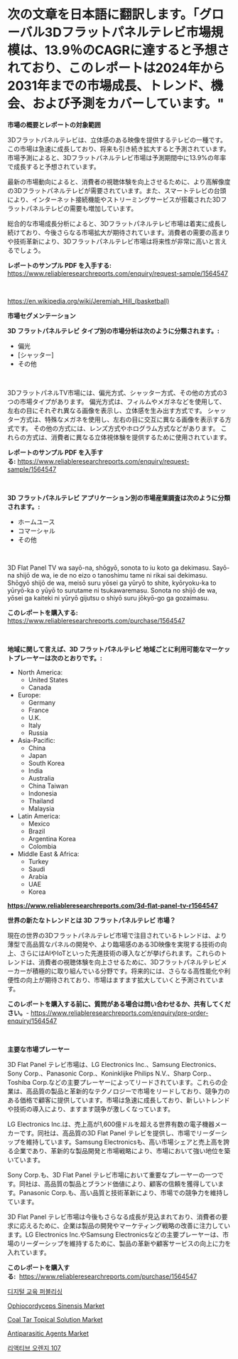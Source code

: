 <p><h1>次の文章を日本語に翻訳します。「グローバル3Dフラットパネルテレビ市場規模は、13.9％のCAGRに達すると予想されており、このレポートは2024年から2031年までの市場成長、トレンド、機会、および予測をカバーしています。"</h1></p><p><strong>市場の概要とレポートの対象範囲</strong></p>
<p><p>3Dフラットパネルテレビは、立体感のある映像を提供するテレビの一種です。この市場は急速に成長しており、将来も引き続き拡大すると予測されています。市場予測によると、3Dフラットパネルテレビ市場は予測期間中に13.9%の年率で成長すると予想されています。</p><p>最新の市場動向によると、消費者の視聴体験を向上させるために、より高解像度の3Dフラットパネルテレビが需要されています。また、スマートテレビの台頭により、インターネット接続機能やストリーミングサービスが搭載された3Dフラットパネルテレビの需要も増加しています。</p><p>総合的な市場成長分析によると、3Dフラットパネルテレビ市場は着実に成長し続けており、今後さらなる市場拡大が期待されています。消費者の需要の高まりや技術革新により、3Dフラットパネルテレビ市場は将来性が非常に高いと言えるでしょう。</p></p>
<p><strong>レポートのサンプル PDF を入手する:</strong> <a href="https://www.reliableresearchreports.com/enquiry/request-sample/1564547">https://www.reliableresearchreports.com/enquiry/request-sample/1564547</a></p>
<p>&nbsp;</p>
<p><a href="https://en.wikipedia.org/wiki/Jeremiah_Hill_(basketball)">https://en.wikipedia.org/wiki/Jeremiah_Hill_(basketball)</a></p>
<p><strong>市場セグメンテーション</strong></p>
<p><strong>3D フラットパネルテレビ タイプ別の市場分析は次のように分類されます。:</strong></p>
<p><ul><li>偏光</li><li>[シャッター]</li><li>その他</li></ul></p>
<p>&nbsp;</p>
<p><p>3DフラットパネルTV市場には、偏光方式、シャッター方式、その他の方式の3つの市場タイプがあります。 偏光方式は、フィルムやメガネなどを使用して、左右の目にそれぞれ異なる画像を表示し、立体感を生み出す方式です。 シャッター方式は、特殊なメガネを使用し、左右の目に交互に異なる画像を表示する方式です。 その他の方式には、レンズ方式やホログラム方式などがあります。 これらの方式は、消費者に異なる立体視体験を提供するために使用されています。</p></p>
<p><strong>レポートのサンプル PDF を入手する:</strong>&nbsp;<a href="https://www.reliableresearchreports.com/enquiry/request-sample/1564547">https://www.reliableresearchreports.com/enquiry/request-sample/1564547</a></p>
<p>&nbsp;</p>
<p><strong> 3D フラットパネルテレビ アプリケーション別の市場産業調査は次のように分類されます。:</strong></p>
<p><ul><li>ホームユース</li><li>コマーシャル</li><li>その他</li></ul></p>
<p>&nbsp;</p>
<p><p>3D Flat Panel TV wa sayō-na, shōgyō, sonota to iu koto ga dekimasu. Sayō-na shijō de wa, ie de no eizo o tanoshimu tame ni rikai sai dekimasu. Shōgyō shijō de wa, meisō suru yōsei ga yūryō to shite, kyōryoku-ka to yūryō-ka o yūyō to surutame ni tsukawaremasu. Sonota no shijō de wa, yōsei ga kaiteki ni yūryō gijutsu o shiyō suru jōkyō-go ga gozaimasu.</p></p>
<p><strong>このレポートを購入する:</strong>&nbsp; <a href="https://www.reliableresearchreports.com/purchase/1564547">https://www.reliableresearchreports.com/purchase/1564547</a></p>
<p>&nbsp;</p>
<p><strong>地域に関して言えば、3D フラットパネルテレビ 地域ごとに利用可能なマーケットプレーヤーは次のとおりです。:</strong></p>
<p><ul>
    <li>
        North America:
        <ul>
            <li>United States</li>
            <li>Canada</li>
        </ul>
    </li>
    <li>
        Europe:
        <ul>
            <li>Germany</li>
            <li>France</li>
            <li>U.K.</li>
            <li>Italy</li>
            <li>Russia</li>
        </ul>
    </li>
    <li>
        Asia-Pacific:
        <ul>
            <li>China</li>
            <li>Japan</li>
            <li>South Korea</li>
            <li>India</li>
            <li>Australia</li>
            <li>China Taiwan</li>
            <li>Indonesia</li>
            <li>Thailand</li>
            <li>Malaysia</li>
        </ul>
    </li>
    <li>
        Latin America:
        <ul>
            <li>Mexico</li>
            <li>Brazil</li>
            <li>Argentina Korea</li>
            <li>Colombia</li>
        </ul>
    </li>
    <li>
        Middle East & Africa:
        <ul>
            <li>Turkey</li>
            <li>Saudi</li>
            <li>Arabia</li>
            <li>UAE</li>
            <li>Korea</li>
        </ul>
    </li>
    </ul></p>
<p><strong><a href="https://www.reliableresearchreports.com/3d-flat-panel-tv-r1564547">https://www.reliableresearchreports.com/3d-flat-panel-tv-r1564547</a></strong>&nbsp;</p>
<p><strong>世界の新たなトレンドとは 3D フラットパネルテレビ 市場？</strong></p>
<p><p>現在の世界の3Dフラットパネルテレビ市場で注目されているトレンドは、より薄型で高品質なパネルの開発や、より臨場感のある3D映像を実現する技術の向上、さらにはAIやIoTといった先進技術の導入などが挙げられます。これらのトレンドは、消費者の視聴体験を向上させるために、3Dフラットパネルテレビメーカーが積極的に取り組んでいる分野です。将来的には、さらなる高性能化や利便性の向上が期待されており、市場はますます拡大していくと予測されています。</p></p>
<p><strong>このレポートを購入する前に、質問がある場合は問い合わせるか、共有してください。</strong>- <a href="https://www.reliableresearchreports.com/enquiry/pre-order-enquiry/1564547">https://www.reliableresearchreports.com/enquiry/pre-order-enquiry/1564547</a></p>
<p>&nbsp;</p>
<p><strong>主要な市場プレーヤー</strong></p>
<p><p>3D Flat Panel テレビ市場は、LG Electronics Inc.、Samsung Electronics、Sony Corp.、Panasonic Corp.、Koninklijke Philips N.V.、Sharp Corp.、Toshiba Corp.などの主要プレーヤーによってリードされています。これらの企業は、高品質の製品と革新的なテクノロジーで市場をリードしており、競争力のある価格で顧客に提供しています。市場は急速に成長しており、新しいトレンドや技術の導入により、ますます競争が激しくなっています。</p><p>LG Electronics Inc.は、売上高が1,600億ドルを超える世界有数の電子機器メーカーです。同社は、高品質の3D Flat Panel テレビを提供し、市場でリーダーシップを維持しています。Samsung Electronicsも、高い市場シェアと売上高を誇る企業であり、革新的な製品開発と市場戦略により、市場において強い地位を築いています。</p><p>Sony Corp.も、3D Flat Panel テレビ市場において重要なプレーヤーの一つです。同社は、高品質の製品とブランド価値により、顧客の信頼を獲得しています。Panasonic Corp.も、高い品質と技術革新により、市場での競争力を維持しています。</p><p>3D Flat Panel テレビ市場は今後もさらなる成長が見込まれており、消費者の要求に応えるために、企業は製品の開発やマーケティング戦略の改善に注力しています。LG Electronics Inc.やSamsung Electronicsなどの主要プレーヤーは、市場のリーダーシップを維持するために、製品の革新や顧客サービスの向上に力を入れています。</p></p>
<p><strong>このレポートを購入する:</strong>&nbsp;&nbsp;<a href="https://www.reliableresearchreports.com/purchase/1564547">https://www.reliableresearchreports.com/purchase/1564547</a></p>
<p><p><a href="https://medium.com/@reaganrowe2023/%EC%A0%84-%EC%84%B8%EA%B3%84-%EB%94%94%EC%A7%80%ED%84%B8-%EA%B5%90%EC%9C%A1-%EC%B6%9C%ED%8C%90-%EC%8B%9C%EC%9E%A5-%ED%8A%B8%EB%A0%8C%EB%93%9C-%EB%B0%8F-%EC%84%B1%EC%9E%A5-%EA%B8%B0%ED%9A%8C%EB%A5%BC-%EC%A7%80%EC%97%AD-%EC%9C%A0%ED%98%95-%EB%94%94%EC%A7%80%ED%84%B8-%EA%B5%90%EA%B3%BC%EC%84%9C-%EB%94%94%EC%A7%80%ED%84%B8-%ED%8F%89%EA%B0%80-%EB%8F%84%EC%84%9C-%EA%B8%B0%ED%83%80-%EB%B0%8F-%EC%9D%91%EC%9A%A9-%ED%94%84%EB%A1%9C%EA%B7%B8%EB%9E%A8-k-12-%EA%B3%A0%EB%93%B1-%EA%B5%90%EC%9C%A1-%EA%B8%B0%EC%97%85-%EB%98%90%EB%8A%94-%EA%B8%B0%EC%88%A0-f28bd0b2b9bc">디지털 교육 퍼블리싱</a></p><p><a href="https://issuu.com/reportprime-2/docs/ophiocordyceps-sinensis-market-size-2030.pptx">Ophiocordyceps Sinensis Market</a></p><p><a href="https://issuu.com/reportprime-2/docs/coal-tar-topical-solution-market-size-2030.pptx">Coal Tar Topical Solution Market</a></p><p><a href="https://github.com/sardarp081/Market-Research-Report-List-1/blob/main/antiparasitic-agents-market.md">Antiparasitic Agents Market</a></p><p><a href="https://medium.com/@jyhytu87/%EB%B0%98%EC%9D%91%EC%84%B1-%EC%98%A4%EB%A0%8C%EC%A7%80-107-%EC%8B%9C%EC%9E%A5-%EA%B7%9C%EB%AA%A8%EB%8A%94-%EC%97%B0%ED%8F%89%EA%B7%A0-%EC%84%B1%EC%9E%A5%EB%A5%A0-11-7-%EB%A1%9C-%EC%A6%9D%EA%B0%80%ED%95%98%EA%B3%A0-%EC%9E%88%EC%9C%BC%EB%A9%B0-%EC%9D%B4-%EB%B3%B4%EA%B3%A0%EC%84%9C%EB%8A%94-%EC%8B%9C%EC%9E%A5-%EC%84%B8%EB%B6%84%ED%99%94-%EC%84%B1%EC%9E%A5-%EB%B0%8F-2024%EB%85%84%EB%B6%80%ED%84%B0-2031%EB%85%84%EA%B9%8C%EC%A7%80%EC%9D%98-%EC%98%88%EC%B8%A1%EC%9D%84-%EB%8B%A4%EB%A3%B9%EB%8B%88%EB%8B%A4-f584e8693f36">리액티브 오렌지 107</a></p></p>